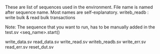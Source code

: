 These are list of sequences used in the environment. File name is named after sequence name.
Most names are self-explanatory.
writeb_readb : write bulk & read bulk transactions

Note: The sequence that you want to run, has to be manually added in the test.sv <seq_name>.start()

write_data.sv
read_data.sv
write_read.sv
writeb_readb.sv
write_err.sv
read_err.sv
reset_dut.sv
